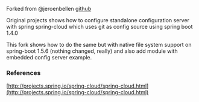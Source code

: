 Forked from @jeroenbellen [github](https://github.com/jeroenbellen/blog-manage-and-reload-spring-properties)

Original projects shows how to configure standalone configuration server with spring spring-cloud which uses git as config source using spring boot 1.4.0

This fork shows how to do the same but with native file system support on spring-boot 1.5.6 (nothing changed, really) and also add module with embedded config server example.

### References
[http://projects.spring.io/spring-cloud/spring-cloud.html](http://projects.spring.io/spring-cloud/spring-cloud.html)